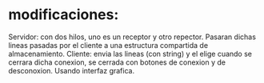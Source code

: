 # modificaciones:

Servidor: con dos hilos, uno es un receptor y otro repector.
Pasaran dichas lineas pasadas por el cliente a una estructura compartida de almacenamiento.
Cliente: envia las lineas (con string) y el elige cuando se cerrara dicha conexion, se cerrada con botones de conexion y de desconoxion.
Usando interfaz grafica. 

